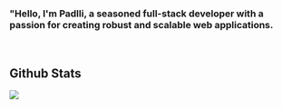 

### <div align="left">"Hello, I'm Padlli, a seasoned full-stack developer with a passion for creating robust and scalable web applications.</div>  
  


<br/>  



## Github Stats  
<div align="left"><img src="https://github-readme-stats.vercel.app/api?username=padli&show_icons=true&count_private=true&hide_border=true" align="center" /></div>
<br />

